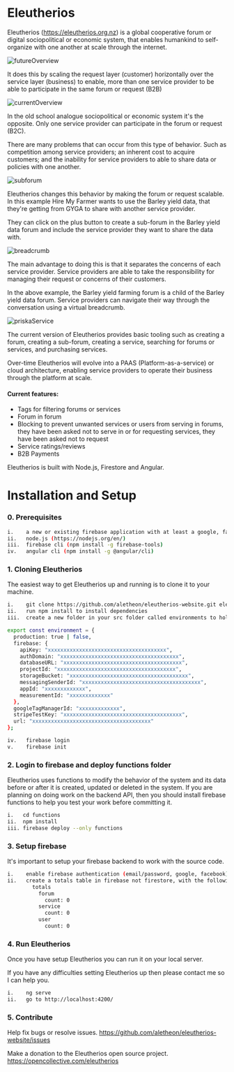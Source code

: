 # Eleutherios

Eleutherios (https://eleutherios.org.nz) is a global cooperative forum or digital sociopolitical or economic system, that enables humankind to self-organize with one another at scale through the internet.

![futureOverview](./src/assets/futureOverview.jpg)

It does this by scaling the request layer (customer) horizontally over the service layer (business) to enable, more than one service provider to be able to participate in the same forum or request (B2B)

![currentOverview](./src/assets/currentOverview.jpg)

In the old school analogue sociopolitical or economic system it's the opposite. Only one service provider can participate in the forum or request (B2C).

There are many problems that can occur from this type of behavior. Such as competition among service providers; an inherent cost to acquire customers; and the inability for service providers to able to share data or policies with one another.

![subforum](./src/assets/subforum.jpg)

Eleutherios changes this behavior by making the forum or request scalable. In this example Hire My Farmer wants to use the Barley yield data, that they're getting from GYGA to share with another service provider.

They can click on the plus button to create a sub-forum in the Barley yield data forum and include the service provider they want to share the data with.

![breadcrumb](./src/assets/breadcrumb.jpg)

The main advantage to doing this is that it separates the concerns of each service provider. Service providers are able to take the responsibility for managing their request or concerns of their customers.

In the above example, the Barley yield farming forum is a child of the Barley yield data forum. Service providers can navigate their way through the conversation using a virtual breadcrumb.

![priskaService](./src/assets/priskaService.jpg)

The current version of Eleutherios provides basic tooling such as creating a forum, creating a sub-forum, creating a service, searching for forums or services, and purchasing services.

Over-time Eleutherios will evolve into a PAAS (Platform-as-a-service) or cloud architecture, enabling service providers to operate their business through the platform at scale.

#### Current features:

- Tags for filtering forums or services
- Forum in forum
- Blocking to prevent unwanted services or users from serving in forums, they have been asked not to serve in or for requesting services, they have been asked not to request
- Service ratings/reviews
- B2B Payments

Eleutherios is built with Node.js, Firestore and Angular.

# Installation and Setup

### 0. Prerequisites

```bash
i.    a new or existing firebase application with at least a google, facebook or email passwordless provider
ii.   node.js (https://nodejs.org/en/)
iii.  firebase cli (npm install -g firebase-tools)
iv.   angular cli (npm install -g @angular/cli)
```

### 1. Cloning Eleutherios

The easiest way to get Eleutherios up and running is to clone it to your machine.

```bash
i.    git clone https://github.com/aletheon/eleutherios-website.git eleutherios-website
ii.   run npm install to install dependencies
iii.  create a new folder in your src folder called environments to hold your environment (environment.prod.ts and environment.ts) variables:
```

```bash
export const environment = {
  production: true | false,
  firebase: {
    apiKey: "xxxxxxxxxxxxxxxxxxxxxxxxxxxxxxxxxxxxxx",
    authDomain: "xxxxxxxxxxxxxxxxxxxxxxxxxxxxxxxxxxxxxx",
    databaseURL: "xxxxxxxxxxxxxxxxxxxxxxxxxxxxxxxxxxxxxx",
    projectId: "xxxxxxxxxxxxxxxxxxxxxxxxxxxxxxxxxxxxxx",
    storageBucket: "xxxxxxxxxxxxxxxxxxxxxxxxxxxxxxxxxxxxxx",
    messagingSenderId: "xxxxxxxxxxxxxxxxxxxxxxxxxxxxxxxxxxxxxx",
    appId: "xxxxxxxxxxxxx",
    measurementId: "xxxxxxxxxxxxx"
  },
  googleTagManagerId: "xxxxxxxxxxxxx",
  stripeTestKey: "xxxxxxxxxxxxxxxxxxxxxxxxxxxxxxxxxxxxxx",
  url: "xxxxxxxxxxxxxxxxxxxxxxxxxxxxxxxxxxxxxx"
};
```

```bash
iv.   firebase login
v.    firebase init
```

### 2. Login to firebase and deploy functions folder

Eleutherios uses functions to modify the behavior of the system and its data before or after it is created, updated or deleted in the system. If you are planning on doing work on the backend API, then you should install firebase functions to help you test your work before committing it.

```bash
i.   cd functions
ii.  npm install
iii. firebase deploy --only functions
```

### 3. Setup firebase

It's important to setup your firebase backend to work with the source code.

```bash
i.    enable firebase authentication (email/password, google, facebook)
ii.   create a totals table in firebase not firestore, with the following default structure:
        totals
          forum
            count: 0
          service
            count: 0
          user
            count: 0
```

### 4. Run Eleutherios

Once you have setup Eleutherios you can run it on your local server.

If you have any difficulties setting Eleutherios up then please contact me so I can help you.

```bash
i.    ng serve
ii.   go to http://localhost:4200/
```

### 5. Contribute

Help fix bugs or resolve issues.
https://github.com/aletheon/eleutherios-website/issues

Make a donation to the Eleutherios open source project. https://opencollective.com/eleutherios

